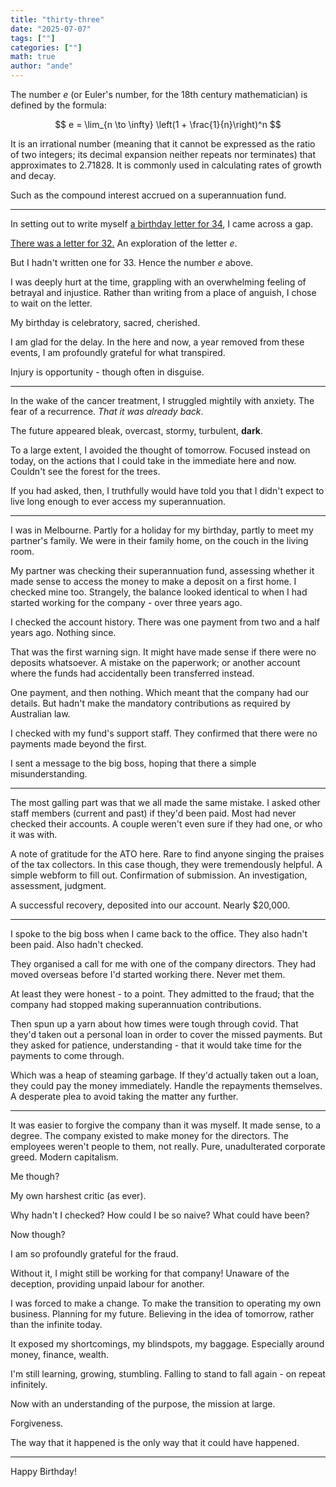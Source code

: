 ```yaml
---
title: "thirty-three"
date: "2025-07-07"
tags: [""]
categories: [""]
math: true
author: "ande"
---
```


The number *e* (or Euler's number, for the 18th century mathematician) is defined by the formula:

$$
e = \lim_{n \to \infty} \left(1 + \frac{1}{n}\right)^n
$$

It is an irrational number (meaning that it cannot be expressed as the ratio of two integers; its decimal expansion neither repeats nor terminates) that approximates to 2.71828.
It is commonly used in calculating rates of growth and decay.

Such as the compound interest accrued on a superannuation fund.

---

In setting out to write myself [a birthday letter for 34](/articles/thirty_four), I came across a gap.

[There was a letter for 32.](/articles/thirty_two)
An exploration of the letter *e*.

But I hadn't written one for 33.
Hence the number *e* above.

I was deeply hurt at the time, grappling with an overwhelming feeling of betrayal and injustice.
Rather than writing from a place of anguish, I chose to wait on the letter.

My birthday is celebratory, sacred, cherished. 

I am glad for the delay. 
In the here and now, a year removed from these events, I am profoundly grateful for what transpired.

Injury is opportunity - though often in disguise.

---

In the wake of the cancer treatment, I struggled mightily with anxiety.
The fear of a recurrence.
*That it was already back*.

The future appeared bleak, overcast, stormy, turbulent, **dark**.

To a large extent, I avoided the thought of tomorrow.
Focused instead on today, on the actions that I could take in the immediate here and now.
Couldn't see the forest for the trees.

If you had asked, then, I truthfully would have told you that I didn't expect to live long enough to ever access my superannuation.

---

I was in Melbourne.
Partly for a holiday for my birthday, partly to meet my partner's family.
We were in their family home, on the couch in the living room.

My partner was checking their superannuation fund, assessing whether it made sense to access the money to make a deposit on a first home.
I checked mine too.
Strangely, the balance looked identical to when I had started working for the company - over three years ago.

I checked the account history.
There was one payment from two and a half years ago.
Nothing since.

That was the first warning sign.
It might have made sense if there were no deposits whatsoever.
A mistake on the paperwork; or another account where the funds had accidentally been transferred instead.

One payment, and then nothing.
Which meant that the company had our details.
But hadn't make the mandatory contributions as required by Australian law.

I checked with my fund's support staff.
They confirmed that there were no payments made beyond the first.

I sent a message to the big boss, hoping that there a simple misunderstanding.

---

The most galling part was that we all made the same mistake.
I asked other staff members (current and past) if they'd been paid.
Most had never checked their accounts.
A couple weren't even sure if they had one, or who it was with.

A note of gratitude for the ATO here.
Rare to find anyone singing the praises of the tax collectors.
In this case though, they were tremendously helpful.
A simple webform to fill out.
Confirmation of submission.
An investigation, assessment, judgment.

A successful recovery, deposited into our account.
Nearly $20,000.

---

I spoke to the big boss when I came back to the office.
They also hadn't been paid.
Also hadn't checked.

They organised a call for me with one of the company directors.
They had moved overseas before I'd started working there.
Never met them.

At least they were honest - to a point.
They admitted to the fraud; that the company had stopped making superannuation contributions.

Then spun up a yarn about how times were tough through covid.
That they'd taken out a personal loan in order to cover the missed payments.
But they asked for patience, understanding - that it would take time for the payments to come through.

Which was a heap of steaming garbage.
If they'd actually taken out a loan, they could pay the money immediately.
Handle the repayments themselves.
A desperate plea to avoid taking the matter any further.

---

It was easier to forgive the company than it was myself.
It made sense, to a degree.
The company existed to make money for the directors.
The employees weren't people to them, not really.
Pure, unadulterated corporate greed.
Modern capitalism.

Me though?

My own harshest critic (as ever).

Why hadn't I checked? How could I be so naive? What could have been?

Now though?

I am so profoundly grateful for the fraud.

Without it, I might still be working for that company!
Unaware of the deception, providing unpaid labour for another.

I was forced to make a change.
To make the transition to operating my own business.
Planning for my future.
Believing in the idea of tomorrow, rather than the infinite today.

It exposed my shortcomings, my blindspots, my baggage.
Especially around money, finance, wealth.

I'm still learning, growing, stumbling.
Falling to stand to fall again - on repeat infinitely.

Now with an understanding of the purpose, the mission at large.

Forgiveness.

The way that it happened is the only way that it could have happened.

---

Happy Birthday!

